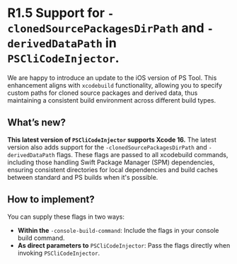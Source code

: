 # R1.5 Support for `-clonedSourcePackagesDirPath` and `-derivedDataPath` in `PSCliCodeInjector`.

We are happy to introduce an update to the iOS version of PS Tool. This enhancement aligns with `xcodebuild` functionality, allowing you to specify custom paths for cloned source packages and derived data, thus maintaining a consistent build environment across different build types.

## What’s new?

**This latest version of `PSCliCodeInjector` supports Xcode 16.** The latest version also adds support for the `-clonedSourcePackagesDirPath` and `-derivedDataPath` flags. These flags are passed to all xcodebuild commands, including those handling Swift Package Manager (SPM) dependencies, ensuring consistent directories for local dependencies and build caches between standard and PS builds when it's possible. 

## How to implement?

You can supply these flags in two ways:

- **Within the** `-console-build-command`: Include the flags in your console build command.
- **As direct parameters to** `PSCliCodeInjector`: Pass the flags directly when invoking `PSCliCodeInjector`.

